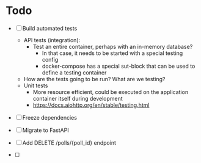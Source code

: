 # Todo

- [ ] Build automated tests
  - API tests (integration):
    - Test an entire container, perhaps with an in-memory database?
      - In that case, it needs to be started with a special testing config
      - docker-compose has a special sut-block that can be used to define a testing
          container
  - How are the tests going to be run? What are we testing?
  - Unit tests
    - More resource efficient, could be executed on the application container itself
      during development
    - https://docs.aiohttp.org/en/stable/testing.html

- [ ] Freeze dependencies
- [ ] Migrate to FastAPI
- [ ] Add DELETE /polls/{poll_id} endpoint
- [ ] 
